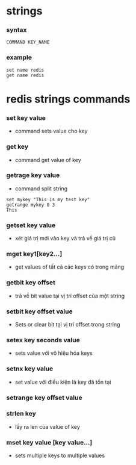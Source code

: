 # strings

### syntax
```
COMMAND KEY_NAME
```

### example
```
set name redis
get name redis
```

# redis strings commands
### set key value
* command sets value cho key

### get key
* command get value of key

### getrage key value
* command split string
```
set mykey "This is my test key"
getrange mykey 0 3
This
```

### getset key value
* xét giá trị mới vào key và trả về giá trị cũ

### mget key1[key2...]
* get values of tất cả các keys có trong mảng

### getbit key offset
* trả về bit value tại vị trí offset của một string

### setbit key offset value
* Sets or clear bit tại vị trí offset trong string 

### setex key seconds value
* sets value với vô hiệu hóa keys

### setnx key value
* set value với điều kiện là key đã tồn tại

### setrange key offset value

### strlen key
* lấy ra len của value of key

### mset key value [key value...]
* sets multiple keys to multiple values

